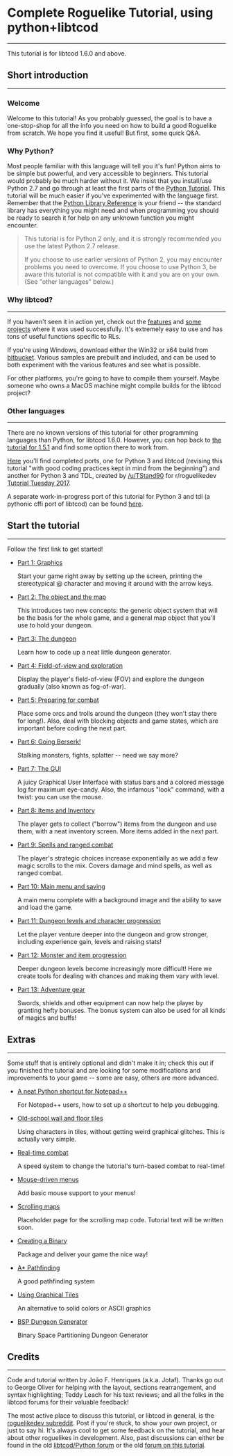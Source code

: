 # Complete Roguelike Tutorial, using python+libtcod

---

This tutorial is for libtcod 1.6.0 and above.

## Short introduction

---

### Welcome

Welcome to this tutorial! As you probably guessed, the goal is to have a one-stop-shop for all the info you need on how to build a good Roguelike from scratch. We hope you find it useful! But first, some quick Q&A.

### Why Python?

Most people familiar with this language will tell you it's fun! Python aims to be simple but powerful, and very accessible to beginners. This tutorial would probably be much harder without it. We insist that you install/use Python 2.7 and go through at least the first parts of the [Python Tutorial](http://docs.python.org/tutorial/). This tutorial will be much easier if you've experimented with the language first. Remember that the [Python Library Reference](http://docs.python.org/library/index.html) is your friend -- the standard library has everything you might need and when programming you should be ready to search it for help on any unknown function you might encounter.

> This tutorial is for Python 2 only, and it is strongly recommended you use the latest Python 2.7 release.
>
> If you choose to use earlier versions of Python 2, you may encounter problems you need to overcome.
> If you choose to use Python 3, be aware this tutorial is not compatible with it and you are on your own. (See "other languages" below.)

### Why libtcod?

---

If you haven't seen it in action yet, check out the [features](https://bitbucket.org/libtcod/libtcod/wiki/Features) and [some projects](http://roguecentral.org/doryen/projects-2/) where it was used successfully. It's extremely easy to use and has tons of useful functions specific to RLs.

If you're using Windows, download either the Win32 or x64 build from [bitbucket](https://bitbucket.org/libtcod/libtcod/downloads). Various samples are prebuilt and included, and can be used to both experiment with the various features and see what is possible.

For other platforms, you're going to have to compile them yourself. Maybe someone who owns a MacOS machine might compile builds for the libtcod project?

### Other languages

---

There are no known versions of this tutorial for other programming languages than Python, for libtcod 1.6.0. However, you can hop back to [the tutorial for 1.5.1](http://www.roguebasin.com/index.php?title=Complete_Roguelike_Tutorial,_using_python%2Blibtcod&oldid=43255) and find some option there to work from.

[Here](http://rogueliketutorials.com/) you'll find completed ports, one for Python 3 and libtcod (revising this tutorial "with good coding practices kept in mind from the beginning") and another for Python 3 and TDL, created by [/u/TStand90](https://www.reddit.com/user/TStand90) for r/roguelikedev [Tutorial Tuesday 2017](https://www.reddit.com/r/roguelikedev/wiki/python_tutorial_series).

A separate work-in-progress port of this tutorial for Python 3 and tdl (a pythonic cffi port of libtcod) can be found [here](http://www.roguebasin.com/index.php?title=Roguelike_Tutorial,_using_python3%2Btdl).

## Start the tutorial

---

Follow the first link to get started!

- [Part 1: Graphics](complete_roguelike_tutorial_using_python+libtcod_part_1.md)

  Start your game right away by setting up the screen, printing the stereotypical @ character and moving it around with the arrow keys.

- [Part 2: The object and the map](complete_roguelike_tutorial_using_python+libtcod_part_2.md)

  This introduces two new concepts: the generic object system that will be the basis for the whole game, and a general map object that you'll use to hold your dungeon.

- [Part 3: The dungeon](complete_roguelike_tutorial_using_python+libtcod_part_3.md)

  Learn how to code up a neat little dungeon generator.

- [Part 4: Field-of-view and exploration](complete_roguelike_tutorial_using_python+libtcod_part_4.md)

  Display the player's field-of-view (FOV) and explore the dungeon gradually (also known as fog-of-war).

- [Part 5: Preparing for combat](complete_roguelike_tutorial_using_python+libtcod_part_5.md)

  Place some orcs and trolls around the dungeon (they won't stay there for long!). Also, deal with blocking objects and game states, which are important before coding the next part.

- [Part 6: Going Berserk!](complete_roguelike_tutorial_using_python+libtcod_part_6.md)

  Stalking monsters, fights, splatter -- need we say more?

- [Part 7: The GUI](complete_roguelike_tutorial_using_python+libtcod_part_7.md)

  A juicy Graphical User Interface with status bars and a colored message log for maximum eye-candy. Also, the infamous "look" command, with a twist: you can use the mouse.

- [Part 8: Items and Inventory](complete_roguelike_tutorial_using_python+libtcod_part_8.md)

  The player gets to collect ("borrow") items from the dungeon and use them, with a neat inventory screen. More items added in the next part.

- [Part 9: Spells and ranged combat](complete_roguelike_tutorial_using_python+libtcod_part_9.md)

  The player's strategic choices increase exponentially as we add a few magic scrolls to the mix. Covers damage and mind spells, as well as ranged combat.

- [Part 10: Main menu and saving](complete_roguelike_tutorial_using_python+libtcod_part_10.md)

  A main menu complete with a background image and the ability to save and load the game.

- [Part 11: Dungeon levels and character progression](complete_roguelike_tutorial_using_python+libtcod_part_11.md)

  Let the player venture deeper into the dungeon and grow stronger, including experience gain, levels and raising stats!

- [Part 12: Monster and item progression](complete_roguelike_tutorial_using_python+libtcod_part_12.md)

  Deeper dungeon levels become increasingly more difficult! Here we create tools for dealing with chances and making them vary with level.

- [Part 13: Adventure gear](complete_roguelike_tutorial_using_python+libtcod_part_13.md)

  Swords, shields and other equipment can now help the player by granting hefty bonuses. The bonus system can also be used for all kinds of magics and buffs!

## Extras

---

Some stuff that is entirely optional and didn't make it in; check this out if you finished the tutorial and are looking for some modifications and improvements to your game -- some are easy, others are more advanced.

- [A neat Python shortcut for Notepad++](complete_roguelike_tutorial_using_python+libtcod_extras.md#A_neat_Python_shortcut_for_Notepad++)

  For Notepad++ users, how to set up a shortcut to help you debugging.

- [Old-school wall and floor tiles](complete_roguelike_tutorial_using_python+libtcod_extras.md#Old-school_wall_and_floor_tiles)

  Using characters in tiles, without getting weird graphical glitches. This is actually very simple.

- [Real-time combat](complete_roguelike_tutorial_using_python+libtcod_extras.md#Real-time_combat)

  A speed system to change the tutorial's turn-based combat to real-time!

- [Mouse-driven menus](complete_roguelike_tutorial_using_python+libtcod_extras.md#Mouse-driven_menus)

  Add basic mouse support to your menus!

- [Scrolling maps](complete_roguelike_tutorial_using_python+libtcod_extras.md#Scrolling_maps)

  Placeholder page for the scrolling map code. Tutorial text will be written soon.

- [Creating a Binary](complete_roguelike_tutorial_using_python+libtcod_extras.md#Creating_a_Binary)

  Package and deliver your game the nice way!

- [A\* Pathfinding](complete_roguelike_tutorial_using_python+libtcod_extras.md#A*_Pathfinding)

  A good pathfinding system

- [Using Graphical Tiles](complete_roguelike_tutorial_using_python+libtcod_extras.md#Using_Graphical_Tiles)

  An alternative to solid colors or ASCII graphics

- [BSP Dungeon Generator](complete_roguelike_tutorial_using_python+libtcod_extras.md#BSP_Dungeon_Generator)

  Binary Space Partitioning Dungeon Generator

## Credits

---

Code and tutorial written by João F. Henriques (a.k.a. Jotaf). Thanks go out to George Oliver for helping with the layout, sections rearrangement, and syntax highlighting; Teddy Leach for his text reviews; and all the folks in the libtcod forums for their valuable feedback!

The most active place to discuss this tutorial, or libtcod in general, is the [roguelikedev subreddit](https://www.reddit.com/r/roguelikedev/). Post if you're stuck, to show your own project, or just to say hi. It's always cool to get some feedback on the tutorial, and hear about other roguelikes in development. Also, past discussions can either be found in the old [libtcod/Python forum](http://roguecentral.org/doryen/forum/index.php?board=20.0) or the old [forum on this tutorial](http://roguecentral.org/doryen/forum/index.php?topic=328.0).
